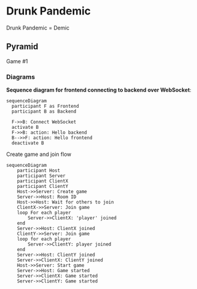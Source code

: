 # Drunk Pandemic

Drunk Pandemic = Demic

## Pyramid

Game #1

### Diagrams

**Sequence diagram for frontend connecting to backend over WebSocket**:

```mermaid
sequenceDiagram
  participant F as Frontend
  participant B as Backend

  F->>B: Connect WebSocket
  activate B
  F->>B: action: Hello backend
  B-->>F: action: Hello frontend
  deactivate B
```

Create game and join flow
```mermaid
sequenceDiagram
    participant Host
    participant Server
    participant ClientX
    participant ClientY
    Host->>Server: Create game
    Server->>Host: Room ID
    Host->>Host: Wait for others to join
    ClientX->>Server: Join game
    loop For each player
        Server->>ClientX: 'player' joined
    end
    Server->>Host: ClientX joined
    ClientY->>Server: Join game
    loop for each player
        Server->>ClientY: player joined
    end
    Server->>Host: ClientY joined
    Server->>ClientX: ClientY joined
    Host->>Server: Start game
    Server->>Host: Game started
    Server->>ClientX: Game started
    Server->>ClientY: Game started
```
